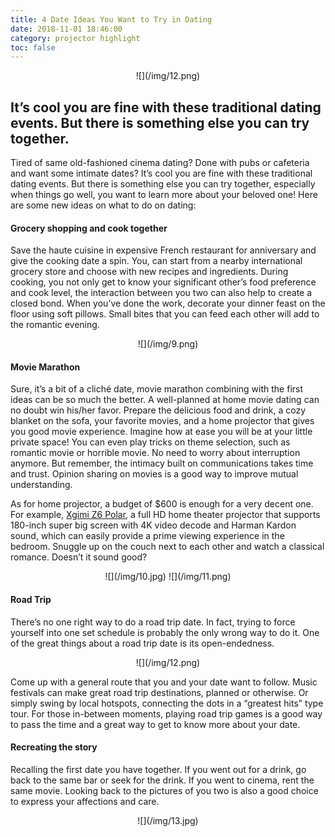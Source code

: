 ```yaml
---
title: 4 Date Ideas You Want to Try in Dating
date: 2018-11-01 18:46:00
category: projector highlight
toc: false
---
```


<center>
![](/img/12.png)
  </center>

## It’s cool you are fine with these traditional dating events. But there is something else you can try together.

Tired of same old-fashioned cinema dating? Done with pubs or cafeteria and want some intimate dates? It’s cool you are fine with these traditional dating events. But there is something else you can try together, especially when things go well, you want to learn more about your beloved one! Here are some new ideas on what to do on dating:

<!-- more -->

#### Grocery shopping and cook together
Save the haute cuisine in expensive French restaurant for anniversary and give the cooking date a spin. You, can start from a nearby international grocery store and choose with new recipes and ingredients. During cooking, you not only get to know your significant other’s food preference and cook level, the interaction between you two can also help to create a closed bond. When you’ve done the work, decorate your dinner feast on the floor using soft pillows. Small bites that you can feed each other will add to the romantic evening.

<center>
![](/img/9.png)
</center>

#### Movie Marathon
Sure, it’s a bit of a cliché date, movie marathon combining with the first ideas can be so much the better. A well-planned at home movie dating can no doubt win his/her favor. Prepare the delicious food and drink, a cozy blanket on the sofa, your favorite movies, and a home projector that gives you good movie experience. Imagine how at ease you will be at your little private space! You can even play tricks on theme selection, such as romantic movie or horrible movie. No need to worry about interruption anymore. But remember, the intimacy built on communications takes time and trust. Opinion sharing on movies is a good way to improve mutual understanding.

As for home projector, a budget of $600 is enough for a very decent one. For example, [Xgimi Z6 Polar](https://www.xgimi.com/en/Z6-Polar-1080p-home-theater-projector.html), a full HD home theater projector that supports 180-inch super big screen with 4K video decode and Harman Kardon sound, which can easily provide a prime viewing experience in the bedroom. Snuggle up on the couch next to each other and watch a classical romance. Doesn’t it sound good?

<center>
![](/img/10.jpg)
![](/img/11.png)
</center>

#### Road Trip 
There’s no one right way to do a road trip date. In fact, trying to force yourself into one set schedule is probably the only wrong way to do it. One of the great things about a road trip date is its open-endedness.

<center>
![](/img/12.png)
</center>

Come up with a general route that you and your date want to follow. Music festivals can make great road trip destinations, planned or otherwise. Or simply swing by local hotspots, connecting the dots in a “greatest hits” type tour. For those in-between moments, playing road trip games is a good way to pass the time and a great way to get to know more about your date.

#### Recreating the story
Recalling the first date you have together. If you went out for a drink, go back to the same bar or seek for the drink. If you went to cinema, rent the same movie. Looking back to the pictures of you two is also a good choice to express your affections and care.

<center>
![](/img/13.jpg)
</center>

